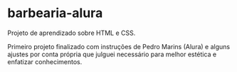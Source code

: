 # barbearia-alura
 Projeto de aprendizado sobre HTML e CSS.
 
 Primeiro projeto finalizado com instruções de Pedro Marins (Alura) e alguns ajustes por conta própria que julguei necessário para melhor estética e enfatizar conhecimentos.

